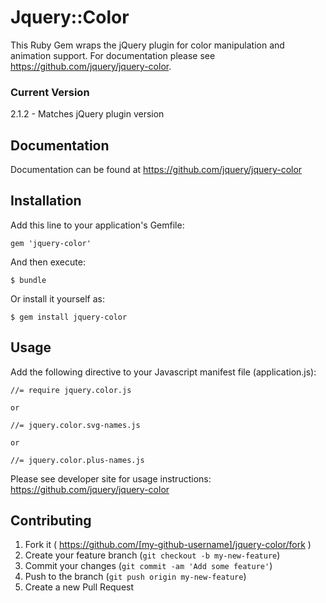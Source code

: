 # Jquery::Color

This Ruby Gem wraps the jQuery plugin for color manipulation and animation support. For documentation please see https://github.com/jquery/jquery-color.

### Current Version

2.1.2 - Matches jQuery plugin version

## Documentation

Documentation can be found at https://github.com/jquery/jquery-color

## Installation

Add this line to your application's Gemfile:

    gem 'jquery-color'

And then execute:

    $ bundle

Or install it yourself as:

    $ gem install jquery-color

## Usage

Add the following directive to your Javascript manifest file (application.js):

    //= require jquery.color.js
    
    or

    //= jquery.color.svg-names.js

    or    

    //= jquery.color.plus-names.js

Please see developer site for usage instructions: https://github.com/jquery/jquery-color

## Contributing

1. Fork it ( https://github.com/[my-github-username]/jquery-color/fork )
2. Create your feature branch (`git checkout -b my-new-feature`)
3. Commit your changes (`git commit -am 'Add some feature'`)
4. Push to the branch (`git push origin my-new-feature`)
5. Create a new Pull Request
